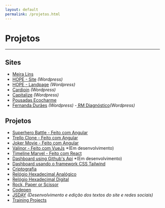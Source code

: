 ```yaml
---
layout: default
permalink: /projetos.html
---
```


# Projetos

<hr>

## Sites

- [<i class="icon icon-link"></i> Meira Lins](http://www.meiralinsvw.com.br/)
- [<i class="icon icon-link"></i> HOPE - Site](https://www.hope.com.br) _(Wordpress)_
- [<i class="icon icon-link"></i> HOPE - Landpage](https://www.hope.com.br/cursotransplanteendotelial/) _(Wordpress)_
- [<i class="icon icon-link"></i> Cardioin](https://www.cardioin.com.br/) _(Wordpress)_
- [<i class="icon icon-link"></i> Capitalize](http://www.capitalizeconsultores.com.br/) _(Wordpress)_
- [<i class="icon icon-link"></i> Pousadas Ecocharme](http://pousadasecocharme.com.br/)
- [<i class="icon icon-link"></i> Fernanda Durães](http://www.fernandaduraes.com.br/) _(Wordpress)_
-[<i class="icon icon-link"></i> RM Diagnóstico](https://www.rmdiagnostico.com.br)_(Wordpress)_

## Projetos

- [<i class="icon icon-link"></i> Superhero Battle - Feito com Angular](https://superhero-battle.herokuapp.com)
- [<i class="icon icon-link"></i> Trello Clone - Feito com Angular](https://trello-xp.herokuapp.com)
- [<i class="icon icon-link"></i> Joker Movie - Feito com Angular](https://joker-movie.herokuapp.com/home)
- [<i class="icon icon-link"></i> Valinor - Feito com VueJs](https://valinor-vuejs.herokuapp.com/index.html#/) \*(Em desenvolvimento)
- [<i class="icon icon-link"></i> Timeline Marvel - Feito com React](https://timeline-marvel-react.herokuapp.com/)
- [<i class="icon icon-link"></i> Dashboard using Github's Api](http://dashboard-github-api.herokuapp.com/dashboard-vue/dashboard.html) \*(Em desenvolvimento)
- [<i class="icon icon-link"></i> Dashboard usando o framework CSS Tailwind](/tailwind-dashboard/index.html)
- [<i class="icon icon-link"></i> Criptografia](https://projects-2019.herokuapp.com/velocicriptor/criptor.html)
- [<i class="icon icon-link"></i> Relógio Hexadecimal Analógico](https://projects-2019.herokuapp.com/relogio_hex/relogio_analogico.html)
- [<i class="icon icon-link"></i> Relógio Hexadecimal Digital](https://projects-2019.herokuapp.com/relogio_hex/relogio_digital.html)
- [<i class="icon icon-link"></i> Rock, Paper or Scissor](https://projects-2019.herokuapp.com/rock_paper_scissor/rock_paper_scissor.html)
- [<i class="icon icon-link"></i> Codepen](https://codepen.io/jonathanslima/)
- [<i class="icon icon-link"></i> JSDAY](http://rec.jsday.com.br/) _(Desenvolvimento e edição dos textos do site e redes sociais)_
- [<i class="icon icon-link"></i> Training Projects](https://github.com/training-projects)
